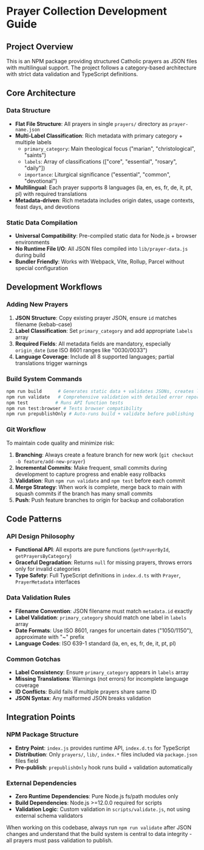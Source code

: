 # Prayer Collection Development Guide

## Project Overview
This is an NPM package providing structured Catholic prayers as JSON files with multilingual support. The project follows a category-based architecture with strict data validation and TypeScript definitions.

## Core Architecture

### Data Structure
- **Flat File Structure**: All prayers in single `prayers/` directory as `prayer-name.json`
- **Multi-Label Classification**: Rich metadata with primary category + multiple labels
  - `primary_category`: Main theological focus ("marian", "christological", "saints")
  - `labels`: Array of classifications (["core", "essential", "rosary", "daily"])
  - `importance`: Liturgical significance ("essential", "common", "devotional")
- **Multilingual**: Each prayer supports 8 languages (la, en, es, fr, de, it, pt, pl) with required translations
- **Metadata-driven**: Rich metadata includes origin dates, usage contexts, feast days, and devotions

### Static Data Compilation
- **Universal Compatibility**: Pre-compiled static data for Node.js + browser environments
- **No Runtime File I/O**: All JSON files compiled into `lib/prayer-data.js` during build
- **Bundler Friendly**: Works with Webpack, Vite, Rollup, Parcel without special configuration

## Development Workflows

### Adding New Prayers
1. **JSON Structure**: Copy existing prayer JSON, ensure `id` matches filename (kebab-case)
2. **Label Classification**: Set `primary_category` and add appropriate `labels` array
3. **Required Fields**: All metadata fields are mandatory, especially `origin_date` (use ISO 8601 ranges like "0030/0033")
4. **Language Coverage**: Include all 8 supported languages; partial translations trigger warnings

### Build System Commands
```bash
npm run build      # Generates static data + validates JSONs, creates lib/build-report.json
npm run validate   # Comprehensive validation with detailed error reporting
npm test          # Runs API function tests
npm run test:browser # Tests browser compatibility
npm run prepublishOnly # Auto-runs build + validate before publishing
```

### Git Workflow
To maintain code quality and minimize risk:

1. **Branching**: Always create a feature branch for new work (`git checkout -b feature/add-new-prayer`)
2. **Incremental Commits**: Make frequent, small commits during development to capture progress and enable easy rollbacks
3. **Validation**: Run `npm run validate` and `npm test` before each commit
4. **Merge Strategy**: When work is complete, merge back to main with squash commits if the branch has many small commits
5. **Push**: Push feature branches to origin for backup and collaboration

## Code Patterns

### API Design Philosophy
- **Functional API**: All exports are pure functions (`getPrayerById`, `getPrayersByCategory`)
- **Graceful Degradation**: Returns `null` for missing prayers, throws errors only for invalid categories
- **Type Safety**: Full TypeScript definitions in `index.d.ts` with `Prayer`, `PrayerMetadata` interfaces

### Data Validation Rules
- **Filename Convention**: JSON filename must match `metadata.id` exactly
- **Label Validation**: `primary_category` should match one label in `labels` array
- **Date Formats**: Use ISO 8601, ranges for uncertain dates ("1050/1150"), approximate with "~" prefix
- **Language Codes**: ISO 639-1 standard (la, en, es, fr, de, it, pt, pl)

### Common Gotchas
- **Label Consistency**: Ensure `primary_category` appears in `labels` array
- **Missing Translations**: Warnings (not errors) for incomplete language coverage
- **ID Conflicts**: Build fails if multiple prayers share same ID
- **JSON Syntax**: Any malformed JSON breaks validation

## Integration Points

### NPM Package Structure
- **Entry Point**: `index.js` provides runtime API, `index.d.ts` for TypeScript
- **Distribution**: Only `prayers/`, `lib/`, `index.*` files included via `package.json` files field
- **Pre-publish**: `prepublishOnly` hook runs build + validation automatically

### External Dependencies
- **Zero Runtime Dependencies**: Pure Node.js fs/path modules only
- **Build Dependencies**: Node.js >=12.0.0 required for scripts
- **Validation Logic**: Custom validation in `scripts/validate.js`, not using external schema validators

When working on this codebase, always run `npm run validate` after JSON changes and understand that the build system is central to data integrity - all prayers must pass validation to publish.